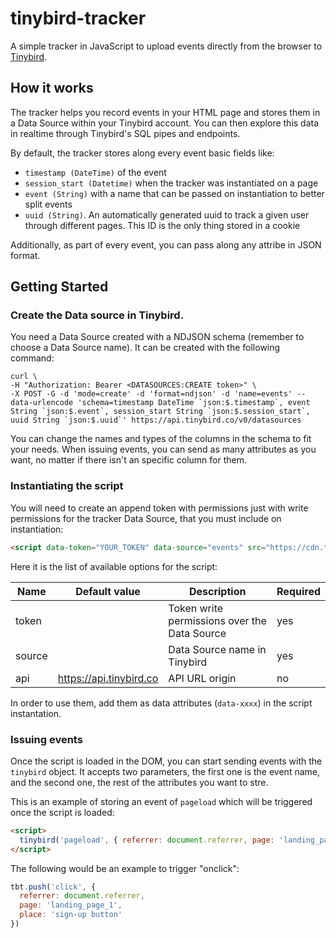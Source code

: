 # tinybird-tracker

A simple tracker in JavaScript to upload events directly from the browser to [Tinybird](https://www.tinybird.co).

## How it works

The tracker helps you record events in your HTML page and stores them in a Data Source within your Tinybird account. You can then explore this data in realtime through Tinybird's SQL pipes and endpoints.

By default, the tracker stores along every event basic fields like:

* `timestamp (DateTime)` of the event
* `session_start (Datetime)` when the tracker was instantiated on a page
* `event (String)` with a name that can be passed on instantiation to better split events
* `uuid (String)`. An automatically generated uuid to track a given user through different pages. This ID is the only thing stored in a cookie

Additionally, as part of every event, you can pass along any attribe in JSON format.

## Getting Started

### Create the Data source in Tinybird.

You need a Data Source created with a NDJSON schema (remember to choose a Data Source name). It can be created with the following command:

```shell
curl \
-H "Authorization: Bearer <DATASOURCES:CREATE token>" \
-X POST -G -d 'mode=create' -d 'format=ndjson' -d 'name=events' --data-urlencode 'schema=timestamp DateTime `json:$.timestamp`, event String `json:$.event`, session_start String `json:$.session_start`, uuid String `json:$.uuid`' https://api.tinybird.co/v0/datasources
```

You can change the names and types of the columns in the schema to fit your needs. When issuing events, you can send as many attributes as you want, no matter if there isn't an specific column for them.

### Instantiating the script

You will need to create an append token with permissions just with write permissions for the tracker Data Source, that you must include on instantiation:

```html
<script data-token="YOUR_TOKEN" data-source="events" src="https://cdn.tinybird.co/static/js/t.js"></script>
```

Here it is the list of available options for the script:

| Name  | Default value | Description | Required |
| ------------- | ------------- | ------------- | ------------- |
| token  |  | Token write permissions over the Data Source | yes |
| source  |  | Data Source name in Tinybird | yes |
| api | https://api.tinybird.co | API URL origin | no |

In order to use them, add them as data attributes (`data-xxxx`) in the script instantation.


### Issuing events

Once the script is loaded in the DOM, you can start sending events with the `tinybird` object.
It accepts two parameters, the first one is the event name, and the second one, the rest of the attributes you want to stre.

This is an example of storing an event of `pageload` which will be triggered once the script is loaded:

```html
<script>
  tinybird('pageload', { referrer: document.referrer, page: 'landing_page_1' })
</script>
```

The following would be an example to trigger "onclick":

```javascript
tbt.push('click', { 
  referrer: document.referrer,
  page: 'landing_page_1',
  place: 'sign-up button'
})
```


